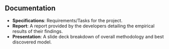 ## Documentation
* __Specifications__: Requirements/Tasks for the project.
* __Report__: A report provided by the developers detailing the empirical results of their findings.
* __Presentation__: A slide deck breakdown of overall methodology and best discovered model.
